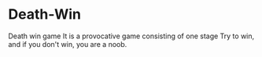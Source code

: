 # Death-Win
Death win game It is a provocative game consisting of one stage Try to win, and if you don't win, you are a noob.
